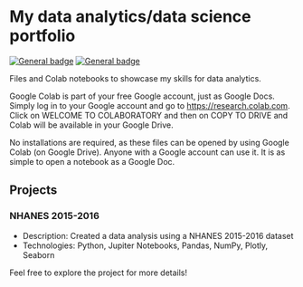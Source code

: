 # My data analytics/data science portfolio
[![General badge](https://img.shields.io/badge/lang-en-blue.svg)]([https://shields.io/](https://github.com/pyloriBoi/portfolio/blob/main/README.md)) [![General badge](https://img.shields.io/badge/lang-es-red.svg)]([https://shields.io/](https://github.com/pyloriBoi/portfolio/blob/main/README.es.md))

Files and Colab notebooks to showcase my skills for data analytics.

Google Colab is part of your free Google account, just as Google Docs.  Simply log in to your Google account and go to https://research.colab.com.  Click on WELCOME TO COLABORATORY and then on COPY TO DRIVE and Colab will be available in your Google Drive. 

No installations are required, as these files can be opened by using Google Colab (on Google Drive). Anyone with a Google account can use it. It is as simple to open a notebook as a Google Doc.

## Projects

### NHANES 2015-2016

- Description: Created a data analysis using a NHANES 2015-2016 dataset
- Technologies: Python, Jupiter Notebooks, Pandas, NumPy, Plotly, Seaborn

Feel free to explore the project for more details!
